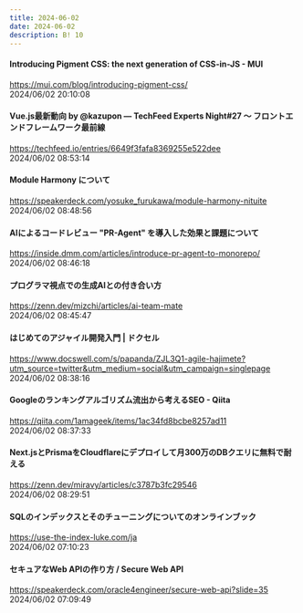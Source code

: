 ```yaml
---
title: 2024-06-02
date: 2024-06-02
description: B! 10
---
```


#### Introducing Pigment CSS: the next generation of CSS-in-JS - MUI
https://mui.com/blog/introducing-pigment-css/<br>
2024/06/02 20:10:08<br>


#### Vue.js最新動向 by @kazupon — TechFeed Experts Night#27 〜 フロントエンドフレームワーク最前線
https://techfeed.io/entries/6649f3fafa8369255e522dee<br>
2024/06/02 08:53:14<br>


#### Module Harmony について
https://speakerdeck.com/yosuke_furukawa/module-harmony-nituite<br>
2024/06/02 08:48:56<br>


#### AIによるコードレビュー "PR-Agent" を導入した効果と課題について
https://inside.dmm.com/articles/introduce-pr-agent-to-monorepo/<br>
2024/06/02 08:46:18<br>


#### プログラマ視点での生成AIとの付き合い方
https://zenn.dev/mizchi/articles/ai-team-mate<br>
2024/06/02 08:45:47<br>


#### はじめてのアジャイル開発入門 | ドクセル
https://www.docswell.com/s/papanda/ZJL3Q1-agile-hajimete?utm_source=twitter&utm_medium=social&utm_campaign=singlepage<br>
2024/06/02 08:38:16<br>


#### Googleのランキングアルゴリズム流出から考えるSEO - Qiita
https://qiita.com/1amageek/items/1ac34fd8bcbe8257ad11<br>
2024/06/02 08:37:33<br>


#### Next.jsとPrismaをCloudflareにデプロイして月300万のDBクエリに無料で耐える
https://zenn.dev/miravy/articles/c3787b3fc29546<br>
2024/06/02 08:29:51<br>


#### SQLのインデックスとそのチューニングについてのオンラインブック
https://use-the-index-luke.com/ja<br>
2024/06/02 07:10:23<br>


#### セキュアなWeb APIの作り方 / Secure Web API
https://speakerdeck.com/oracle4engineer/secure-web-api?slide=35<br>
2024/06/02 07:09:49<br>


